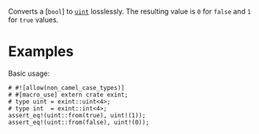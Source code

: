 Converts a [`bool`] to [`uint`] losslessly.
The resulting value is `0` for `false` and `1` for `true` values.

[`uint`]: crate::types::uint

# Examples

Basic usage:

```
# #![allow(non_camel_case_types)]
# #[macro_use] extern crate exint;
# type uint = exint::uint<4>;
# type int  = exint::int<4>;
assert_eq!(uint::from(true), uint!(1));
assert_eq!(uint::from(false), uint!(0));
```
